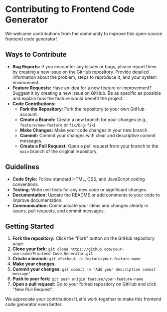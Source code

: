 # Contributing to Frontend Code Generator

We welcome contributions from the community to improve this open-source frontend code generator! 

## Ways to Contribute

- **Bug Reports:** If you encounter any issues or bugs, please report them by creating a new issue on the GitHub repository. Provide detailed information about the problem, steps to reproduce it, and your system environment.
- **Feature Requests:** Have an idea for a new feature or improvement? Suggest it by creating a new issue on GitHub. Be as specific as possible and explain how the feature would benefit the project. 
- **Code Contributions:** 
    - **Fork the Repository:**  Fork the repository to your own GitHub account.
    - **Create a Branch:**  Create a new branch for your changes (e.g., `feature/new-feature` or `fix/bug-fix`).
    - **Make Changes:**  Make your code changes in your new branch.
    - **Commit:** Commit your changes with clear and descriptive commit messages.
    - **Create a Pull Request:** Open a pull request from your branch to the `main` branch of the original repository. 

## Guidelines

- **Code Style:** Follow standard HTML, CSS, and JavaScript coding conventions.
- **Testing:**  Write unit tests for any new code or significant changes. 
- **Documentation:** Update the README or add comments to your code to improve documentation.
- **Communication:**  Communicate your ideas and changes clearly in issues, pull requests, and commit messages. 

## Getting Started

1. **Fork the repository:** Click the "Fork" button on the GitHub repository page.
2. **Clone your fork:**  `git clone https://github.com/your-username/Frontend-Code-Generator.git`
3. **Create a branch:**  `git checkout -b feature/your-feature-name` 
4. **Make your changes.**
5. **Commit your changes:** `git commit -m "Add your descriptive commit message"`
6. **Push to your fork:**  `git push origin feature/your-feature-name`
7. **Open a pull request:** Go to your forked repository on GitHub and click "New Pull Request".

We appreciate your contributions!  Let's work together to make this frontend code generator even better.